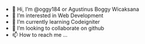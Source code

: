 - 👋 Hi, I’m @oggy184 or Agustinus Boggy Wicaksana
- 👀 I’m interested in Web Development
- 🌱 I’m currently learning Codeigniter
- 💞️ I’m looking to collaborate on github
- 📫 How to reach me ...

<!---
oggy184/oggy184 is a ✨ special ✨ repository because its `README.md` (this file) appears on your GitHub profile.
You can click the Preview link to take a look at your changes.
--->
